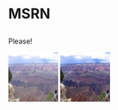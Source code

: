 # MSRN
##
Please!
 <p float="left"> <img src="https://github.com/hong-ye/MSRN/blob/main/dehaze-result/1.png" width="100" /> <img src="https://github.com/hong-ye/MSRN/blob/main/dehaze-result/dehaze1.png" width="100" />  </p> 
